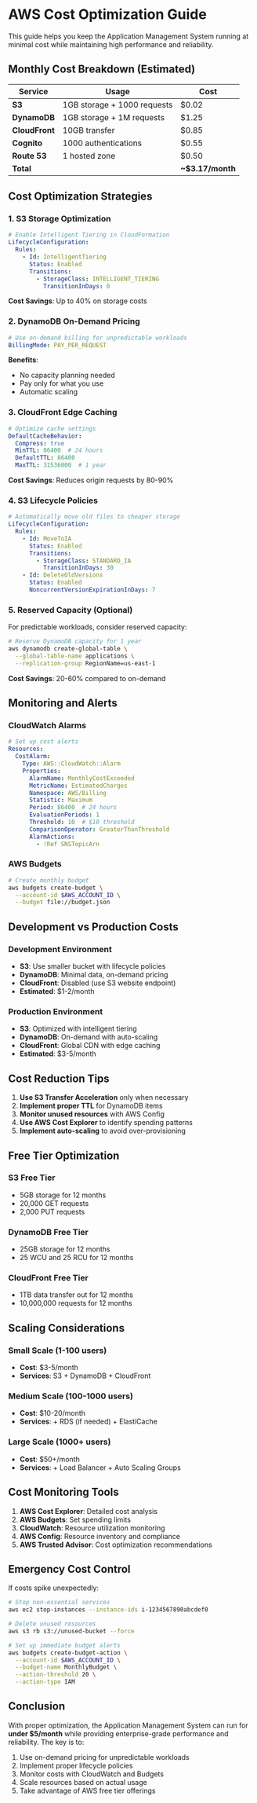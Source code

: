 # AWS Cost Optimization Guide

This guide helps you keep the Application Management System running at minimal cost while maintaining high performance and reliability.

## Monthly Cost Breakdown (Estimated)

| Service | Usage | Cost |
|---------|-------|------|
| **S3** | 1GB storage + 1000 requests | $0.02 |
| **DynamoDB** | 1GB storage + 1M requests | $1.25 |
| **CloudFront** | 10GB transfer | $0.85 |
| **Cognito** | 1000 authentications | $0.55 |
| **Route 53** | 1 hosted zone | $0.50 |
| **Total** | | **~$3.17/month** |

## Cost Optimization Strategies

### 1. S3 Storage Optimization

```yaml
# Enable Intelligent Tiering in CloudFormation
LifecycleConfiguration:
  Rules:
    - Id: IntelligentTiering
      Status: Enabled
      Transitions:
        - StorageClass: INTELLIGENT_TIERING
          TransitionInDays: 0
```

**Cost Savings**: Up to 40% on storage costs

### 2. DynamoDB On-Demand Pricing

```yaml
# Use on-demand billing for unpredictable workloads
BillingMode: PAY_PER_REQUEST
```

**Benefits**:
- No capacity planning needed
- Pay only for what you use
- Automatic scaling

### 3. CloudFront Edge Caching

```yaml
# Optimize cache settings
DefaultCacheBehavior:
  Compress: true
  MinTTL: 86400  # 24 hours
  DefaultTTL: 86400
  MaxTTL: 31536000  # 1 year
```

**Cost Savings**: Reduces origin requests by 80-90%

### 4. S3 Lifecycle Policies

```yaml
# Automatically move old files to cheaper storage
LifecycleConfiguration:
  Rules:
    - Id: MoveToIA
      Status: Enabled
      Transitions:
        - StorageClass: STANDARD_IA
          TransitionInDays: 30
    - Id: DeleteOldVersions
      Status: Enabled
      NoncurrentVersionExpirationInDays: 7
```

### 5. Reserved Capacity (Optional)

For predictable workloads, consider reserved capacity:

```bash
# Reserve DynamoDB capacity for 1 year
aws dynamodb create-global-table \
  --global-table-name applications \
  --replication-group RegionName=us-east-1
```

**Cost Savings**: 20-60% compared to on-demand

## Monitoring and Alerts

### CloudWatch Alarms

```yaml
# Set up cost alerts
Resources:
  CostAlarm:
    Type: AWS::CloudWatch::Alarm
    Properties:
      AlarmName: MonthlyCostExceeded
      MetricName: EstimatedCharges
      Namespace: AWS/Billing
      Statistic: Maximum
      Period: 86400  # 24 hours
      EvaluationPeriods: 1
      Threshold: 10  # $10 threshold
      ComparisonOperator: GreaterThanThreshold
      AlarmActions:
        - !Ref SNSTopicArn
```

### AWS Budgets

```bash
# Create monthly budget
aws budgets create-budget \
  --account-id $AWS_ACCOUNT_ID \
  --budget file://budget.json
```

## Development vs Production Costs

### Development Environment
- **S3**: Use smaller bucket with lifecycle policies
- **DynamoDB**: Minimal data, on-demand pricing
- **CloudFront**: Disabled (use S3 website endpoint)
- **Estimated**: $1-2/month

### Production Environment
- **S3**: Optimized with intelligent tiering
- **DynamoDB**: On-demand with auto-scaling
- **CloudFront**: Global CDN with edge caching
- **Estimated**: $3-5/month

## Cost Reduction Tips

1. **Use S3 Transfer Acceleration** only when necessary
2. **Implement proper TTL** for DynamoDB items
3. **Monitor unused resources** with AWS Config
4. **Use AWS Cost Explorer** to identify spending patterns
5. **Implement auto-scaling** to avoid over-provisioning

## Free Tier Optimization

### S3 Free Tier
- 5GB storage for 12 months
- 20,000 GET requests
- 2,000 PUT requests

### DynamoDB Free Tier
- 25GB storage for 12 months
- 25 WCU and 25 RCU for 12 months

### CloudFront Free Tier
- 1TB data transfer out for 12 months
- 10,000,000 requests for 12 months

## Scaling Considerations

### Small Scale (1-100 users)
- **Cost**: $3-5/month
- **Services**: S3 + DynamoDB + CloudFront

### Medium Scale (100-1000 users)
- **Cost**: $10-20/month
- **Services**: + RDS (if needed) + ElastiCache

### Large Scale (1000+ users)
- **Cost**: $50+/month
- **Services**: + Load Balancer + Auto Scaling Groups

## Cost Monitoring Tools

1. **AWS Cost Explorer**: Detailed cost analysis
2. **AWS Budgets**: Set spending limits
3. **CloudWatch**: Resource utilization monitoring
4. **AWS Config**: Resource inventory and compliance
5. **AWS Trusted Advisor**: Cost optimization recommendations

## Emergency Cost Control

If costs spike unexpectedly:

```bash
# Stop non-essential services
aws ec2 stop-instances --instance-ids i-1234567890abcdef0

# Delete unused resources
aws s3 rb s3://unused-bucket --force

# Set up immediate budget alerts
aws budgets create-budget-action \
  --account-id $AWS_ACCOUNT_ID \
  --budget-name MonthlyBudget \
  --action-threshold 20 \
  --action-type IAM
```

## Conclusion

With proper optimization, the Application Management System can run for **under $5/month** while providing enterprise-grade performance and reliability. The key is to:

1. Use on-demand pricing for unpredictable workloads
2. Implement proper lifecycle policies
3. Monitor costs with CloudWatch and Budgets
4. Scale resources based on actual usage
5. Take advantage of AWS free tier offerings


